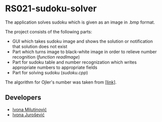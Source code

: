 # RS021-sudoku-solver

The application solves sudoku which is given as an image in .bmp format.

The project consists of the following parts:

- GUI which takes sudoku image and shows the solution or notification that solution does not exist
- Part which turns image to black-white image in order to relieve number recognition (_function readImage_)
- Part for sudoku table and number recognization which writes appropriate numbers to appropriate fields
- Part for solving sudoku (_sudoku.cpp_)
    

The algorithm for Ojler's number was taken from [[link]](https://pdfs.semanticscholar.org/64d9/63ee2e3b47b135cd39cf576069f034b0d4d5.pdf).


## Developers

- [Ivona Milutinović](https://github.com/ivonamilutinovic)
- [Ivona Jurošević](https://github.com/ivonaj95)